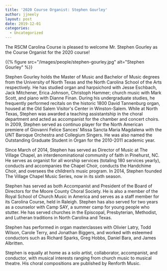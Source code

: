 ```yaml
---
title: '2020 Course Organist: Stephen Gourley'
author: jjneely
layout: post
date: 2019-12-01
categories:
  - Uncategorized
---
```

The RSCM Carolina Course is pleased to welcome Mr. Stephen Gourley as the
Course Organist for the 2020 course!

{{% figure src="/images/people/stephen-gourley.jpg" alt="Stephen Gourley" %}}

Stephen Gourley holds the Master of Music and Bachelor of Music degrees from
the University of North Texas and the North Carolina School of the Arts
respectively. He has studied organ and harpsichord with Jesse Eschbach, Jack
Mitchener, Erica Johnson, Christoph Hammer; church music with Mark Scott, and
piano with Dianne Finan. During his undergraduate studies, he frequently
performed recitals on the historic 1800 David Tannenburg organ, housed at the
Old Salem Visitor's Center in Winston-Salem. While at North Texas, Stephen was
awarded a teaching assistantship in the choral department and acted as
accompanist for the chamber and concert choirs. In 2009, Stephen served as
continuo player for the North American premiere of Giovanni Felice Sances’
Missa Sancta Maria Magdalena with the UNT Baroque Orchestra and Collegium
Singers. He was also named the Outstanding Graduate Student in Organ for the
2010-2011 academic year. 

Since March of 2014, Stephen has served as Director of Music at The Village
Chapel, an interdenominational community of faith in Pinehurst, NC. He serves
as organist for all worship services (totaling 180 services yearly), conducts
and accompanies the Chapel Choir, conducts the Handchime Choir, and oversees
the children’s music program. In 2014, Stephen founded The Village Chapel Music
Series, now in its sixth season. 

Stephen has served as both Accompanist and President of the Board of Directors
for the Moore County Choral Society. He is also a member of the Royal School of
Church Music in America and serves as a staff member for its Carolina Course,
held in Raleigh. Stephen has also served for two years as a counselor with Camp
SAY, a summer camp for young people who stutter. He has served churches in the
Episcopal, Presbyterian, Methodist, and Lutheran traditions in North Carolina
and Texas. 

Stephen has performed in organ masterclasses with Olivier Latry, Todd Wilson,
Carole Terry, and Jonathan Biggers, and worked with esteemed conductors such as
Richard Sparks, Greg Hobbs, Daniel Bara, and James Albritten. 

Stephen is equally at home as a solo artist, collaborator, accompanist, and
conductor, with musical interests ranging from church music to musical theatre.
His choral compositions are published by Renforth Music. 
